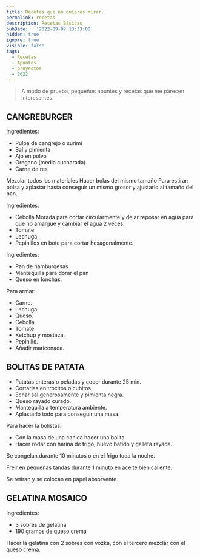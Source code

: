 ```yaml
---
title: Recetas que no quieres mirar. 
permalink: recetas
description: Recetas Básicas
pubDate:   '2022-09-02 13:33:00'
hidden: true
ignore: true
visible: false
tags: 
  - Recetas
  - Apuntes
  - proyectos
  - 2022
---
```


> A modo de prueba, pequeños apuntes y recetas que me parecen interesantes.

## CANGREBURGER

Ingredientes:

* Pulpa de cangrejo o surimi
* Sal y pimienta
* Ajo en polvo
* Oregano (media cucharada)
* Carne de res

Mezclar todos los materiales
Hacer bolas del mismo tamaño
Para estirar: bolsa y aplastar hasta conseguir un mismo grosor y ajustarlo al tamaño del pan.

Ingredientes:

* Cebolla Morada para cortar circularmente y dejar reposar en agua para que no amargue y cambiar el agua 2 veces.
* Tomate
* Lechuga
* Pepinillos en bote para cortar hexagonalmente.

Ingredientes:

* Pan de hamburgesas
* Mantequilla para dorar el pan
* Queso en lonchas.

Para armar:

* Carne.
* Lechuga
* Queso.
* Cebolla
* Tomate
* Ketchup y mostaza.
* Pepinillo.
* Añadir mariconada.

## BOLITAS DE PATATA

* Patatas enteras o peladas y cocer durante 25 min.
* Cortarlas en trocitos o cubitos.
* Echar sal generosamente y pimienta negra.
* Queso rayado curado.
* Mantequilla a temperatura ambiente.
* Aplastarlo todo para conseguir una masa.

Para hacer la bolistas:

* Con la masa de una canica hacer una bolita.
* Hacer rodar con harina de trigo, huevo batido y galleta rayada.

Se congelan durante 10 minutos o en el frigo toda la noche.

Freir en pequeñas tandas durante 1 minuto en aceite bien caliente.

Se retiran y se colocan en papel absorvente.

## GELATINA MOSAICO

Ingredientes:

* 3 sobres de gelatina
* 190 gramos de queso crema

Hacer la gelatina con 2 sobres con vozka, con el tercero mezclar con el queso crema.
